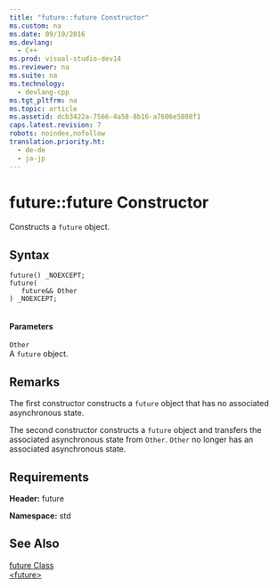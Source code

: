 ```yaml
---
title: "future::future Constructor"
ms.custom: na
ms.date: 09/19/2016
ms.devlang: 
  - C++
ms.prod: visual-studio-dev14
ms.reviewer: na
ms.suite: na
ms.technology: 
  - devlang-cpp
ms.tgt_pltfrm: na
ms.topic: article
ms.assetid: dcb3422a-7566-4a58-8b16-a7606e5808f1
caps.latest.revision: 7
robots: noindex,nofollow
translation.priority.ht: 
  - de-de
  - ja-jp
---
```

# future::future Constructor
Constructs a `future` object.  
  
## Syntax  
  
```  
future() _NOEXCEPT;  
future(  
   future&& Other  
) _NOEXCEPT;  
  
```  
  
#### Parameters  
 `Other`  
 A `future` object.  
  
## Remarks  
 The first constructor constructs a `future` object that has no associated asynchronous state.  
  
 The second constructor constructs a `future` object and transfers the associated asynchronous state from `Other`. `Other` no longer has an associated asynchronous state.  
  
## Requirements  
 **Header:** future  
  
 **Namespace:** std  
  
## See Also  
 [future Class](../vs140/future-Class.md)   
 [<future\>](../vs140/-future-.md)